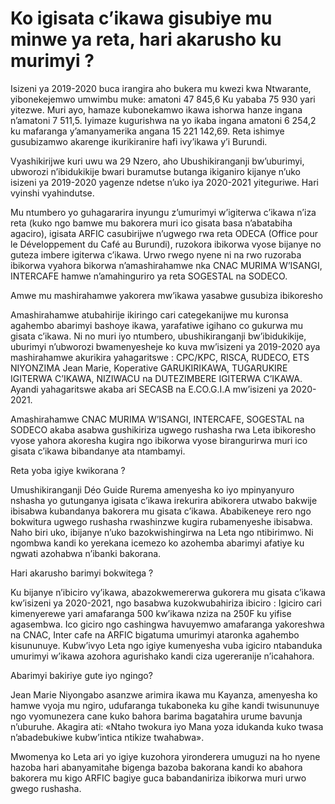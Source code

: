 # Ko igisata c’ikawa gisubiye mu minwe ya reta, hari akarusho ku murimyi ?

Isizeni ya 2019-2020 buca irangira aho bukera mu kwezi kwa Ntwarante, yibonekejemwo umwimbu muke: amatoni 47 845,6 Ku yababa 75 930 yari yitezwe. Muri ayo, hamaze kubonekamwo ikawa ishorwa hanze ingana n’amatoni 7 511,5. Iyimaze kugurishwa na yo ikaba ingana amatoni 6 254,2 ku mafaranga y’amanyamerika angana 15 221 142,69. Reta ishimye gusubizamwo akarenge ikurikiranire hafi ivy’ikawa y’i Burundi.

Vyashikirijwe kuri uwu wa 29 Nzero, aho Ubushikiranganji bw’uburimyi, ubworozi n’ibidukikije bwari buramutse butanga ikiganiro kijanye n’uko isizeni ya 2019-2020 yagenze ndetse n’uko iya 2020-2021 yiteguriwe. Hari vyinshi vyahindutse.

Mu ntumbero yo guhagararira inyungu z’umurimyi w’igiterwa c’ikawa n’iza reta (kuko ngo bamwe mu bakorera muri ico gisata basa n’abatabiha agaciro), igisata ARFIC casubirijwe n’ugwego rwa reta ODECA (Office pour le Développement du Café au Burundi), ruzokora ibikorwa vyose bijanye no guteza imbere igiterwa c’ikawa. Urwo rwego nyene ni na rwo ruzoraba  ibikorwa vyahora bikorwa n’amashirahamwe nka CNAC MURIMA W’ISANGI, INTERCAFE hamwe n’amahinguriro ya reta SOGESTAL na SODECO.

Amwe mu mashirahamwe yakorera mw’ikawa yasabwe gusubiza ibikoresho

Amashirahamwe atubahirije ikiringo cari categekanijwe mu kuronsa agahembo abarimyi bashoye ikawa, yarafatiwe igihano co gukurwa mu gisata c’ikawa. Ni no muri iyo ntumbero, ubushikiranganji bw’ibidukikije, uburimyi n’ubworozi bwamenyesheje ko kuva mw’isizeni ya 2019-2020 aya mashirahamwe akurikira yahagaritswe : CPC/KPC, RISCA, RUDECO, ETS NIYONZIMA Jean Marie, Koperative GARUKIRIKAWA, TUGARUKIRE IGITERWA C’IKAWA, NIZIWACU na DUTEZIMBERE IGITERWA C’IKAWA.  Ayandi  yahagaritswe akaba ari SECASB na E.CO.G.I.A mw’isizeni ya 2020-2021.

Amashirahamwe CNAC MURIMA W’ISANGI, INTERCAFE, SOGESTAL na SODECO akaba asabwa gushikiriza ugwego rushasha rwa Leta ibikoresho vyose yahora akoresha kugira ngo ibikorwa vyose birangurirwa muri ico gisata c’ikawa bibandanye ata ntambamyi.

Reta yoba igiye kwikorana ?

Umushikiranganji  Déo Guide Rurema amenyesha ko iyo mpinyanyuro nshasha yo gutunganya igisata c’ikawa irekurira abikorera utwabo bakwije ibisabwa kubandanya bakorera mu gisata c’ikawa. Ababikeneye rero ngo bokwitura ugwego rushasha rwashinzwe kugira rubamenyeshe ibisabwa. Naho biri uko, ibijanye n’uko bazokwishingirwa na Leta ngo ntibirimwo. Ni ngombwa kandi ko yerekana icemezo ko azohemba abarimyi afatiye ku ngwati azohabwa n’ibanki bakorana.

Hari akarusho  barimyi bokwitega ?

Ku bijanye n’ibiciro vy’ikawa, abazokwemererwa gukorera mu gisata c’ikawa kw’isizeni ya 2020-2021, ngo basabwa kuzokwubahiriza ibiciro : Igiciro cari kimenyerewe yari amafaranga 500 kw’ikawa nziza  na 250F ku yifise agasembwa. Ico giciro ngo cashingwa havuyemwo amafaranga yakoreshwa na CNAC, Inter cafe na ARFIC bigatuma umurimyi ataronka agahembo kisununuye. Kubw’ivyo Leta ngo igiye kumenyesha vuba igiciro ntabanduka umurimyi w’ikawa azohora agurishako kandi ciza ugereranije n’icahahora.

Abarimyi bakiriye gute iyo ngingo?

Jean Marie Niyongabo asanzwe arimira ikawa mu Kayanza, amenyesha ko hamwe vyoja mu ngiro, udufaranga tukaboneka ku gihe kandi twisununuye ngo vyomunezera cane kuko bahora barima bagatahira urume bavunja n’uburuhe. Akagira ati: «Ntaho twokura iyo Mana yoza idukanda kuko twasa n’abadebukiwe kubw’intica ntikize twahabwa».

Mwomenya ko Leta ari yo igiye kuzohora yironderera umuguzi na ho nyene hazoba hari abanyamitahe bigenga bazoba bakorana kandi ko abahora bakorera mu kigo ARFIC bagiye guca babandaniriza ibikorwa muri urwo gwego rushasha.